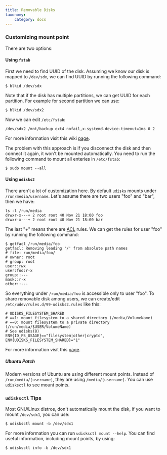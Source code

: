 ```yaml
---
title: Removable Disks
taxonomy:
    category: docs
---
```


### Customizing mount point

There are two options:

#### Using `fstab`

First we need to find UUID of the disk. Assuming we know our disk is mapped to `/dev/sdx`, we can find UUID by running the following command:

```
$ blkid /dev/sdx
```

Note that if the disk has multiple partitions, we can get UUID for each partition. For example for second partition we can use:

```
$ blkid /dev/sdx2
```

Now we can edit `/etc/fstab`:

```
/dev/sdx2 /mnt/backup ext4 nofail,x-systemd.device-timeout=1ms 0 2

```

For more information visit this wiki [page](https://wiki.archlinux.org/title/Fstab#External_devices).

The problem with this approach is if you disconnect the disk and then connect it again, it won't be mounted automatically. You need to run the following command to mount all enteries in `/etc/fstab`:

```
$ sudo mount --all
```

#### Using `udisks2`

There aren't a lot of customization here. By default `udisks` mounts under `/run/media/username`. Let's assume there are two users "foo" and "bar", then we have:

```
ls -l /run/media
drwxr-x---+ 2 root root 40 Nov 21 18:00 foo
drwxr-x---+ 2 root root 40 Nov 21 18:00 bar
```
The last "+" means there are [ACL](https://en.wikipedia.org/wiki/Access-control_list) rules. We can get the rules for user "foo" by running the following command:

```
$ getfacl /run/media/foo
getfacl: Removing leading '/' from absolute path names
# file: run/media/foo/
# owner: root
# group: root
user::rwx
user:foo:r-x
group::---
mask::r-x
other::---
```

So everything under `/run/media/foo` is accessible only to user "foo". To share removable disk among users, we can create/edit `/etc/udev/rules.d/99-udisks2.rules` like this:

```
# UDISKS_FILESYSTEM_SHARED
# ==1: mount filesystem to a shared directory (/media/VolumeName)
# ==0: mount filesystem to a private directory (/run/media/$USER/VolumeName)
# See udisks(8)
ENV{ID_FS_USAGE}=="filesystem|other|crypto", ENV{UDISKS_FILESYSTEM_SHARED}="1"
```

For more information visit this [page](https://wiki.archlinux.org/title/Udisks#Mount_to_/media_(udisks2)).

##### Ubuntu Patch

Modern versions of Ubuntu are using different mount points. Instead of `/run/media/[username]`, they are using `/media/[username]`. You can use `udisksctl` to see mount points.

### `udisksctl` Tips

Most GNU/Linux distros, don't automatically mount the disk, if you want to mount `/dev/sdx1`, you can use:

```
$ udisksctl mount -b /dev/sdx1
```
For more information you can run `udisksctl mount --help`. You can find useful information, including mount points, by using:

```
$ udisksctl info -b /dev/sdx1
```
